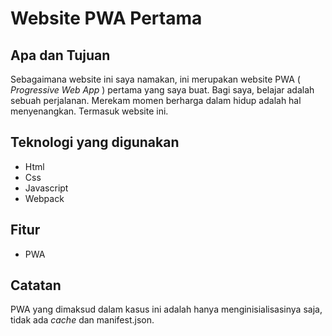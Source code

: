 # Website PWA Pertama

## Apa dan Tujuan

Sebagaimana website ini saya namakan, ini merupakan website PWA ( _Progressive Web App_ ) pertama yang saya buat.
Bagi saya, belajar adalah sebuah perjalanan. Merekam momen berharga dalam hidup adalah hal menyenangkan. Termasuk website ini.

## Teknologi yang digunakan

-   Html
-   Css
-   Javascript
-   Webpack

## Fitur

-   PWA

## Catatan

PWA yang dimaksud dalam kasus ini adalah hanya menginisialisasinya saja, tidak ada _cache_ dan manifest.json.
